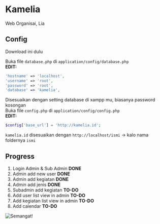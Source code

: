 # Kamelia

Web Organisai, Lia

## Config
Download ini dulu

Buka file ```database.php``` di ```application/config/database.php```  
__EDIT:__
```php
'hostname' => 'localhost',
'username' => 'root',
'password' => 'root',
'database' => 'kamelia',
```
Disesuaikan dengan setting database di xampp mu, biasanya password kosongan  
Buka file ```config.php``` di ```application/config/config.php```  
__EDIT:__

```php
$config['base_url'] = 'http://kamelia.id'; 
```
```kamelia.id``` disesuaikan dengan ```http://localhost/ismi``` -> kalo nama foldernya ```ismi```

## Progress
1. Login Admin & Sub Admin __DONE__
2. Admin add new user __DONE__
3. Admin add kegiatan __DONE__
4. Admin add jenis __DONE__
5. Subadmin add kegiatan __TO-DO__
6. Add user list view in admin __TO-DO__
7. Add kegiatan list view in admin __TO-DO__
8. Add calendar __TO-DO__

![Semangat!](https://i.pinimg.com/originals/7a/d2/81/7ad2818cd9713097dbdbfd20ff4b08dd.png)
